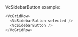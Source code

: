 VcSidebarButton example:

```js
<VcGridRow>
  <VcSidebarButton selected />
  <VcSidebarButton />
</VcGridRow>
```
